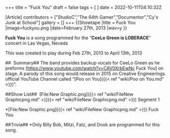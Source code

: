 +++
title = "Fuck You"
draft = false
tags = [ ]
date = 2022-10-11T04:10:32Z

[Article]
contributors = ["StudioC","The 64th Gamer","Documentor","Cy's Junk at School"]
gallery = []
+++
{{Showtape
|title = Fuck You
|image=fuckyou.png
|date=February 27th, 2013
|wav=y
}}

**Fuck You** is a song programmed for the “**CeeLo Green is LOBERACE**” concert in Las Vegas, Nevada

This was created to play during Feb 27th, 2013 to April 13th, 2013 

##  Summary##
The band provides backup vocals for CeeLo Green as he preforms [https://www.youtube.com/watch?v=CAV0XrbEwNc Fuck You] on stage. A parody of this song would release in 2015 on Creative Engineerings official YouTube Channel called “[Poo on You]({{< ref "wiki/Poo on You.md" >}})”.

##Show List##
 [File:New Graphic.png]({{< ref "wiki/FileNew Graphicpng.md" >}}){< ref "wiki/FileNew Graphicpng.md" >}}) Segment 1

*[File:New Graphic.png]({{< ref "wiki/FileNew Graphicpng.md" >}}) Fuck You

##Trivia##
*Only Billy Bob, Mitzi, Fatz, and Dook are programmed for this song.